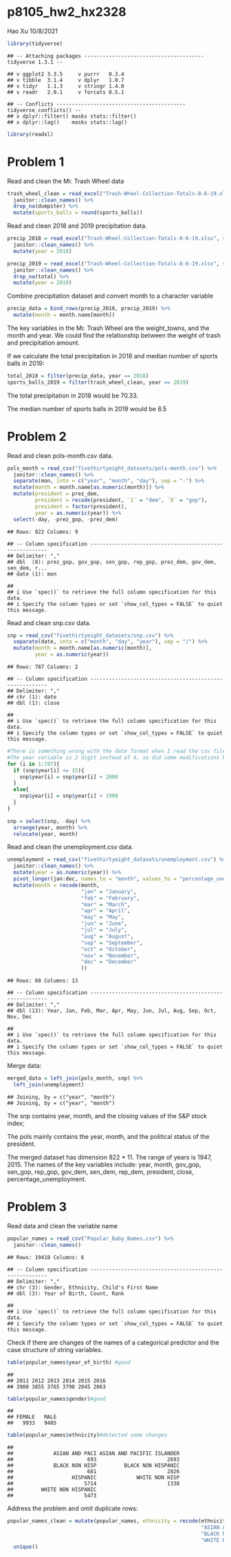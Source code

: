 p8105\_hw2\_hx2328
================
Hao Xu
10/8/2021

``` r
library(tidyverse)
```

    ## -- Attaching packages --------------------------------------- tidyverse 1.3.1 --

    ## v ggplot2 3.3.5     v purrr   0.3.4
    ## v tibble  3.1.4     v dplyr   1.0.7
    ## v tidyr   1.1.3     v stringr 1.4.0
    ## v readr   2.0.1     v forcats 0.5.1

    ## -- Conflicts ------------------------------------------ tidyverse_conflicts() --
    ## x dplyr::filter() masks stats::filter()
    ## x dplyr::lag()    masks stats::lag()

``` r
library(readxl)
```

# Problem 1

Read and clean the Mr. Trash Wheel data

``` r
trash_wheel_clean = read_excel("Trash-Wheel-Collection-Totals-8-6-19.xlsx", range = "A2:N408") %>% 
  janitor::clean_names() %>% 
  drop_na(dumpster) %>% 
  mutate(sports_balls = round(sports_balls))
```

Read and clean 2018 and 2019 precipitation data.

``` r
precip_2018 = read_excel("Trash-Wheel-Collection-Totals-8-6-19.xlsx", sheet = 5, range = "A2:B14") %>% 
  janitor::clean_names() %>% 
  mutate(year = 2018)

precip_2019 = read_excel("Trash-Wheel-Collection-Totals-8-6-19.xlsx", sheet = 4, range = "A2:B14") %>% 
  janitor::clean_names() %>% 
  drop_na(total) %>% 
  mutate(year = 2019)
```

Combine precipitation dataset and convert month to a character variable

``` r
precip_data = bind_rows(precip_2018, precip_2019) %>% 
  mutate(month = month.name[month])
```

The key variables in the Mr. Trash Wheel are the weight\_towns, and the
month and year. We could find the relationship between the weight of
trash and precipitation amount.

If we calculate the total precipitation in 2018 and median number of
sports balls in 2019:

``` r
total_2018 = filter(precip_data, year == 2018)
sports_balls_2019 = filter(trash_wheel_clean, year == 2019)
```

The total precipitation in 2018 would be 70.33.

The median number of sports balls in 2019 would be 8.5

# Problem 2

Read and clean pols-month.csv data.

``` r
pols_month = read_csv("fivethirtyeight_datasets/pols-month.csv") %>% 
  janitor::clean_names() %>% 
  separate(mon, into = c("year", "month", "day"), sep = "-") %>% 
  mutate(month = month.name[as.numeric(month)]) %>% 
  mutate(president = prez_dem,
         president = recode(president, `1` = "dem", `0` = "gop"),
         president = factor(president),
         year = as.numeric(year)) %>% 
  select(-day, -prez_gop, -prez_dem)
```

    ## Rows: 822 Columns: 9

    ## -- Column specification --------------------------------------------------------
    ## Delimiter: ","
    ## dbl  (8): prez_gop, gov_gop, sen_gop, rep_gop, prez_dem, gov_dem, sen_dem, r...
    ## date (1): mon

    ## 
    ## i Use `spec()` to retrieve the full column specification for this data.
    ## i Specify the column types or set `show_col_types = FALSE` to quiet this message.

Read and clean snp.csv data.

``` r
snp = read_csv("fivethirtyeight_datasets/snp.csv") %>% 
  separate(date, into = c("month", "day", "year"), sep = "/") %>% 
  mutate(month = month.name[as.numeric(month)],
         year = as.numeric(year))
```

    ## Rows: 787 Columns: 2

    ## -- Column specification --------------------------------------------------------
    ## Delimiter: ","
    ## chr (1): date
    ## dbl (1): close

    ## 
    ## i Use `spec()` to retrieve the full column specification for this data.
    ## i Specify the column types or set `show_col_types = FALSE` to quiet this message.

``` r
#There is something wrong with the date format when I read the csv file. 
#The year variable is 2 digit instead of 4, so did some modifications by loop.
for (i in 1:787){
  if (snp$year[i] <= 15){
    snp$year[i] = snp$year[i] + 2000
  }
  else{
    snp$year[i] = snp$year[i] + 1900
  }
}

snp = select(snp, -day) %>% 
  arrange(year, month) %>% 
  relocate(year, month)
```

Read and clean the unemployment.csv data.

``` r
unemployment = read_csv("fivethirtyeight_datasets/unemployment.csv") %>% 
  janitor::clean_names() %>% 
  mutate(year = as.numeric(year)) %>% 
  pivot_longer(jan:dec, names_to = "month", values_to = "percentage_unemployment") %>% 
  mutate(month = recode(month,
                        "jan" = "January",
                        "feb" = "February",
                        "mar" = "March",
                        "apr" = "April",
                        "may" = "May",
                        "jun" = "June",
                        "jul" = "July",
                        "aug" = "August",
                        "sep" = "September",
                        "oct" = "October",
                        "nov" = "November",
                        "dec" = "December"
                        ))
```

    ## Rows: 68 Columns: 13

    ## -- Column specification --------------------------------------------------------
    ## Delimiter: ","
    ## dbl (13): Year, Jan, Feb, Mar, Apr, May, Jun, Jul, Aug, Sep, Oct, Nov, Dec

    ## 
    ## i Use `spec()` to retrieve the full column specification for this data.
    ## i Specify the column types or set `show_col_types = FALSE` to quiet this message.

Merge data:

``` r
merged_data = left_join(pols_month, snp) %>% 
  left_join(unemployment)
```

    ## Joining, by = c("year", "month")
    ## Joining, by = c("year", "month")

The snp contains year, month, and the closing values of the S&P stock
index;

The pols mainly contains the year, month, and the political status of
the president.

The merged dataset has dimension 822 \* 11. The range of years is 1947,
2015. The names of the key variables include: year, month, gov\_gop,
sen\_gop, rep\_gop, gov\_dem, sen\_dem, rep\_dem, president, close,
percentage\_unemployment.

# Problem 3

Read data and clean the variable name

``` r
popular_names = read_csv("Popular_Baby_Names.csv") %>% 
  janitor::clean_names()
```

    ## Rows: 19418 Columns: 6

    ## -- Column specification --------------------------------------------------------
    ## Delimiter: ","
    ## chr (3): Gender, Ethnicity, Child's First Name
    ## dbl (3): Year of Birth, Count, Rank

    ## 
    ## i Use `spec()` to retrieve the full column specification for this data.
    ## i Specify the column types or set `show_col_types = FALSE` to quiet this message.

Check if there are changes of the names of a categorical predictor and
the case structure of string variables.

``` r
table(popular_names$year_of_birth) #good
```

    ## 
    ## 2011 2012 2013 2014 2015 2016 
    ## 3900 3855 3765 3790 2045 2063

``` r
table(popular_names$gender)#good
```

    ## 
    ## FEMALE   MALE 
    ##   9933   9485

``` r
table(popular_names$ethnicity)#detected some changes
```

    ## 
    ##             ASIAN AND PACI ASIAN AND PACIFIC ISLANDER 
    ##                        693                       2693 
    ##             BLACK NON HISP         BLACK NON HISPANIC 
    ##                        681                       2826 
    ##                   HISPANIC             WHITE NON HISP 
    ##                       5714                       1338 
    ##         WHITE NON HISPANIC 
    ##                       5473

Address the problem and omit duplicate rows:

``` r
popular_names_clean = mutate(popular_names, ethnicity = recode(ethnicity, 
                                                               "ASIAN AND PACI" = "ASIAN AND PACIFIC ISLANDER",
                                                               "BLACK NON HISP" = "BLACK NON HISPANIC",
                                                               "WHITE NON HISP" = "WHITE NON HISPANIC")) %>% 
  unique()
```
